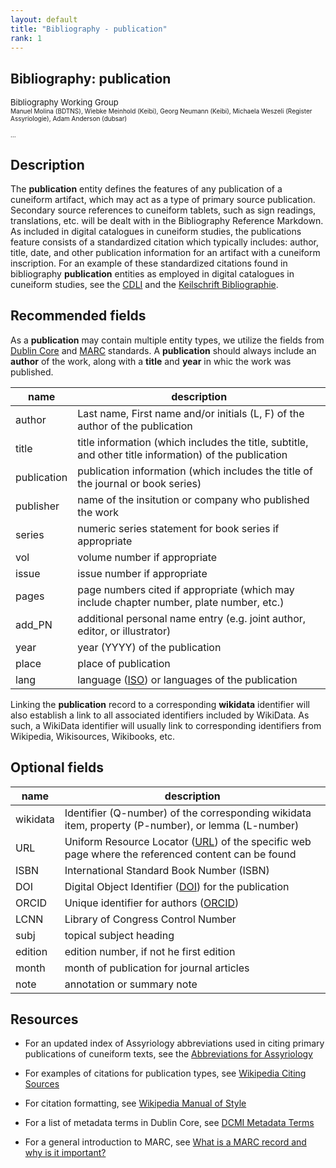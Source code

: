 ```yaml
---
layout: default
title: "Bibliography - publication"
rank: 1
---
```


## Bibliography: publication

<font size=2>Bibliography Working Group</font></br><font size=1>Manuel Molina (BDTNS), Wiebke Meinhold (Keibi), Georg Neumann (Keibi), Michaela Weszeli (Register Assyriologie), Adam Anderson (dubsar)

… </font>

## Description
The **publication** entity defines the features of any publication of a cuneiform artifact, which may act as a type of primary source publication. Secondary source references to cuneiform tablets, such as sign readings, translations, etc. will be dealt with in the Bibliography Reference Markdown. As included in digital catalogues in cuneiform studies, the publications feature consists of a standardized citation which typically includes: author, title, date, and other publication information for an artifact with a cuneiform inscription. For an example of these standardized citations found in bibliography **publication** entities as employed in digital catalogues in cuneiform studies, see the [CDLI](https://cdli.ox.ac.uk/wiki/abbreviations_for_assyriology) and the [Keilschrift Bibliographie](https://vergil.uni-tuebingen.de/keibi/index.php?r=volume/list). 

## Recommended fields
As a **publication** may contain multiple entity types, we utilize the fields from [Dublin Core](https://www.dublincore.org/specifications/dublin-core/dcmi-terms/#terms-bibliographicCitation) and [MARC](https://www.loc.gov/marc/umb/um01to06.html) standards. A **publication** should always include an **author** of the work, along with a **title** and **year** in whic the work was published. 

name | description
-----|---------------
author | Last name, First name and/or initials (L, F) of the author of the publication
title | title information (which includes the title, subtitle, and other title information) of the publication
publication | publication information (which includes the title of the journal or book series)
publisher | name of the insitution or company who published the work
series | numeric series statement for book series if appropriate
vol | volume number if appropriate
issue | issue number if appropriate
pages | page numbers cited if appropriate (which may include chapter number, plate number, etc.)
add_PN | additional personal name entry (e.g. joint author, editor, or illustrator)
year | year (YYYY) of the publication
place | place of publication
lang | language ([ISO](https://en.wikipedia.org/wiki/List_of_ISO_639-1_codes)) or languages of the publication

Linking the **publication** record to a corresponding **wikidata** identifier will also establish a link to all associated identifiers included by WikiData. As such, a WikiData identifier will usually link to corresponding identifiers from Wikipedia, Wikisources, Wikibooks, etc.

## Optional fields

name | description
-----|--------------
wikidata | Identifier (Q-number) of the corresponding wikidata item, property (P-number), or lemma (L-number)
URL | Uniform Resource Locator ([URL](https://en.wikipedia.org/wiki/URL)) of the specific web page where the referenced content can be found
ISBN | International Standard Book Number (ISBN)
DOI | Digital Object Identifier ([DOI](https://en.wikipedia.org/wiki/Digital_object_identifier)) for the publication
ORCID | Unique identifier for authors ([ORCID](https://info.orcid.org/documentation/))
LCNN | Library of Congress Control Number
subj | topical subject heading
edition | edition number, if not he first edition
month | month of publication for journal articles
note | annotation or summary note

## Resources
* For an updated index of Assyriology abbreviations used in citing primary publications of cuneiform texts, see the [Abbreviations for Assyriology](https://cdli.ox.ac.uk/wiki/abbreviations_for_assyriology)

* For examples of citations for publication types, see [Wikipedia Citing Sources](https://en.wikipedia.org/wiki/Wikipedia:Citing_sources#Examples)

* For citation formatting, see [Wikipedia Manual of Style](https://en.wikipedia.org/wiki/Wikipedia:Manual_of_Style)

* For a list of metadata terms in Dublin Core, see [DCMI Metadata Terms](https://www.dublincore.org/specifications/dublin-core/dcmi-terms/#terms-bibliographicCitation) 

* For a general introduction to MARC, see [What is a MARC record and why is it important?](https://www.loc.gov/marc/umb/um01to06.html)

